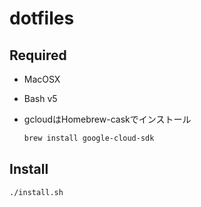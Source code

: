 # dotfiles

## Required

- MacOSX
- Bash v5
- gcloudはHomebrew-caskでインストール

  ```sh
  brew install google-cloud-sdk
  ```

## Install

```sh
./install.sh
```
